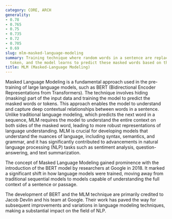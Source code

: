 ```yaml
---
category: CORE, ARCH
generality:
- 0.78
- 0.765
- 0.75
- 0.735
- 0.72
- 0.705
- 0.69
slug: mlm-masked-language-modeling
summary: Training technique where random words in a sentence are replaced with a special
  token, and the model learns to predict these masked words based on their context.
title: MLM (Masked-Language Modeling)
---
```


Masked Language Modeling is a fundamental approach used in the pre-training of large language models, such as BERT (Bidirectional Encoder Representations from Transformers). The technique involves hiding (masking) part of the input data and training the model to predict the masked words or tokens. This approach enables the model to understand and capture deep contextual relationships between words in a sentence. Unlike traditional language modeling, which predicts the next word in a sequence, MLM requires the model to understand the entire context on both sides of the masked word, leading to more robust representations of language understanding. MLM is crucial for developing models that understand the nuances of language, including syntax, semantics, and grammar, and it has significantly contributed to advancements in natural language processing (NLP) tasks such as sentiment analysis, question-answering, and text summarization.

The concept of Masked Language Modeling gained prominence with the introduction of the BERT model by researchers at Google in 2018. It marked a significant shift in how language models were trained, moving away from traditional sequential models to models capable of understanding the full context of a sentence or passage.

The development of BERT and the MLM technique are primarily credited to Jacob Devlin and his team at Google. Their work has paved the way for subsequent improvements and variations in language modeling techniques, making a substantial impact on the field of NLP.